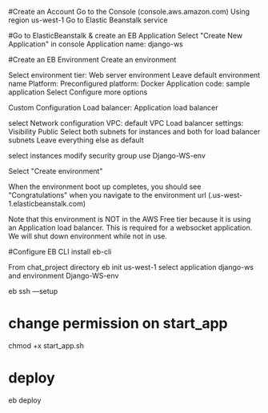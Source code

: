 #Create an Account
Go to the Console (console.aws.amazon.com)
Using region us-west-1
Go to Elastic Beanstalk service

#Go to ElasticBeanstalk & create an EB Application
Select "Create New Application" in console
Application name: django-ws

#Create an EB Environment
Create an environment

Select environment tier: Web server environment
Leave default environment name
Platform: Preconfigured platform: Docker
Application code: sample application
Select Configure more options

Custom Configuration
Load balancer: Application load balancer

select Network configuration 
VPC: default VPC
Load balancer settings: Visibility Public Select both subnets for instances and both for load balancer subnets
Leave everything else as default

select instances
modify security group
use Django-WS-env

Select "Create environment"

When the environment boot up completes, you should see "Congratulations" when you navigate to the environment url (<custom name>.us-west-1.elasticbeanstalk.com)

Note that this environment is NOT in the AWS Free tier because it is using an Application load balancer. This is required for a websocket application. We will shut down environment while not in use. 

#Configure EB CLI
install eb-cli

From chat_project directory
eb init
us-west-1
select application django-ws and environment Django-WS-env

eb ssh —setup

# change permission on start_app
chmod +x start_app.sh

# deploy
eb deploy
